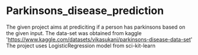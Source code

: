 # Parkinsons_disease_prediction
The given project aims at prediciting if a person has parkinsons based on the given input.
The data-set was obtained from kaggle 'https://www.kaggle.com/datasets/vikasukani/parkinsons-disease-data-set'
The project uses LogisticRegression model from sci-kit-learn

